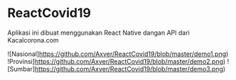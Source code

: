 # ReactCovid19
Aplikasi ini dibuat menggunakan React Native dangan API dari Kacalcorona.com

![Nasional]https://github.com/Axver/ReactCovid19/blob/master/demo1.png)
!Provinsi]https://github.com/Axver/ReactCovid19/blob/master/demo2.png)
![Sumbar]https://github.com/Axver/ReactCovid19/blob/master/demo3.png)
